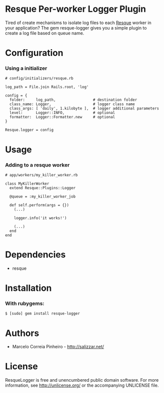 Resque Per-worker Logger Plugin
===============================

Tired of create mechanisms to isolate log files to each [Resque][] worker in your application?
The gem resque-logger gives you a simple plugin to create a log file based on queue name.

Configuration
=============

### Using a initializer
    # config/initializers/resque.rb

    log_path = File.join Rails.root, 'log'

    config = {
      folder:     log_path,                 # destination folder
      class_name: Logger,                   # logger class name
      class_args: [ 'daily', 1.kilobyte ],  # logger additional parameters
      level:      Logger::INFO,             # optional
      formatter:  Logger::Formatter.new     # optional
    }

    Resque.logger = config

Usage
=====

### Adding to a resque worker
    # app/workers/my_killer_worker.rb

    class MyKillerWorker
      extend Resque::Plugins::Logger

      @queue = :my_killer_worker_job

      def self.perform(args = {})
        (...)

        logger.info('it works!')

        (...)
      end
    end

Dependencies
============

* resque

Installation
============

### With rubygems:
    $ [sudo] gem install resque-logger

Authors
=======

* Marcelo Correia Pinheiro - <http://salizzar.net/>

License
=======

ResqueLogger is free and unencumbered public domain software. For more
information, see <http://unlicense.org/> or the accompanying UNLICENSE file.

[Resque]: https://github.com/defunkt/resque

